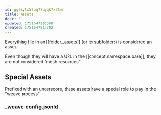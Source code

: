 ```yaml
---
id: gg6sytx57oq77ugqk7x3tvn
title: Assets
desc: ''
updated: 1751647995368
created: 1751647813702
---
```


Everything file in an [[folder._assets]] (or its subfolders) is considered an asset.

Even though they will have a URL in the [[concept.namespace.base]], they are not considered "mesh resources".

## Special Assets

Prefixed with an underscore, these assets have a special role to play in the "weave process"


### _weave-config.jsonld

